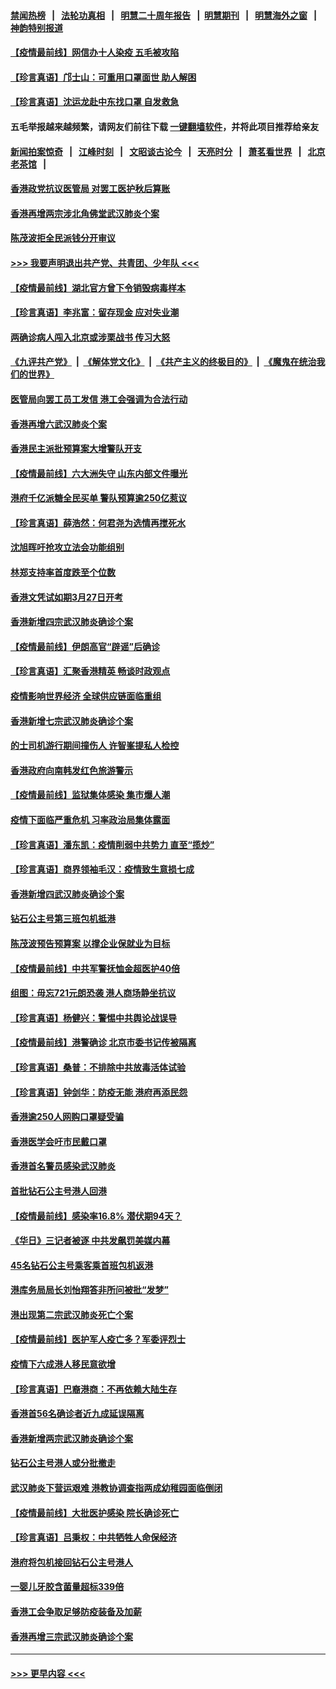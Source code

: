 #### [禁闻热榜](热点新闻.md?=0)  &nbsp;&nbsp;|&nbsp;&nbsp; [法轮功真相](https://github.com/gfw-breaker/truth/blob/master/README.md?=0) &nbsp;&nbsp;|&nbsp;&nbsp; [明慧二十周年报告](https://github.com/gfw-breaker/mh-reports/blob/master/README.md?=0) &nbsp;&nbsp;|&nbsp;&nbsp;[明慧期刊](https://github.com/gfw-breaker/mh-qikan) &nbsp;&nbsp;|&nbsp;&nbsp; [明慧海外之窗](https://github.com/gfw-breaker/mh-news/blob/master/README.md?=0) &nbsp;&nbsp;|&nbsp;&nbsp; [神韵特别报道](https://github.com/gfw-breaker/mh-news/blob/master/shenyun.md?=0)
#### [【疫情最前线】网信办十人染疫 五毛被攻陷](../pages/nsc415/n11903757.md?t=03010632) 
#### [【珍言真语】邝士山：可重用口罩面世 助人解困](../pages/nsc415/n11903875.md?t=03010632) 
#### [【珍言真语】沈运龙赴中东找口罩 自发救急](../pages/nsc415/n11903291.md?t=03010632) 
#### 五毛举报越来越频繁，请网友们前往下载 [一键翻墙软件](https://github.com/gfw-breaker/ssr-accounts)，并将此项目推荐给亲友
#### [新闻拍案惊奇](https://github.com/gfw-breaker/banned-news/blob/master/pages/link4.md) &nbsp;&nbsp;|&nbsp;&nbsp; [江峰时刻](https://github.com/gfw-breaker/banned-news/blob/master/pages/link4.md) &nbsp;&nbsp;|&nbsp;&nbsp; [文昭谈古论今](https://github.com/gfw-breaker/banned-news/blob/master/pages/link4.md) &nbsp;&nbsp;|&nbsp;&nbsp; [天亮时分](https://github.com/gfw-breaker/banned-news/blob/master/pages/link4.md) &nbsp;&nbsp;|&nbsp;&nbsp; [萧茗看世界](https://github.com/gfw-breaker/banned-news/blob/master/pages/link4.md) &nbsp;&nbsp;|&nbsp;&nbsp; [北京老茶馆](https://github.com/gfw-breaker/banned-news/blob/master/pages/link4.md) &nbsp;&nbsp;|&nbsp;&nbsp; 
#### [香港政党抗议医管局 对罢工医护秋后算账](../pages/nsc415/n11901746.md?t=03010632) 
#### [香港再增两宗涉北角佛堂武汉肺炎个案](../pages/nsc415/n11901737.md?t=03010632) 
#### [陈茂波拒全民派钱分开审议](../pages/nsc415/n11901672.md?t=03010632) 
#### [>>> 我要声明退出共产党、共青团、少年队 <<<](https://github.com/begood0513/goodnews/blob/master/quit/letter.md) 
#### [【疫情最前线】湖北官方曾下令销毁病毒样本](../pages/nsc415/n11901518.md?t=03010632) 
#### [【珍言真语】李兆富：留存现金 应对失业潮](../pages/nsc415/n11901448.md?t=03010632) 
#### [两确诊病人闯入北京或涉栗战书 传习大怒](../pages/nsc415/n11901180.md?t=03010632) 
#### [《九评共产党》](https://github.com/begood0513/9ping.md/blob/master/README.md) &nbsp;|&nbsp; [《解体党文化》](../../../../jtdwh.md/blob/master/README.md)  &nbsp;|&nbsp; [《共产主义的终极目的》](../../../../gczydzjmd.md/blob/master/README.md) &nbsp;|&nbsp; [《魔鬼在统治我们的世界》](../../../../mgztzwmdsj.md/blob/master/README.md) 
#### [医管局向罢工员工发信 港工会强调为合法行动](../pages/nsc415/n11898870.md?t=03010632) 
#### [香港再增六武汉肺炎个案](../pages/nsc415/n11898843.md?t=03010632) 
#### [香港民主派批预算案大增警队开支](../pages/nsc415/n11898813.md?t=03010632) 
#### [【疫情最前线】六大洲失守 山东内部文件曝光](../pages/nsc415/n11898455.md?t=03010632) 
#### [港府千亿派糖全民买单 警队预算逾250亿惹议](../pages/nsc415/n11898608.md?t=03010632) 
#### [【珍言真语】薛浩然：何君尧为选情再搅死水](../pages/nsc415/n11898269.md?t=03010632) 
#### [沈旭晖吁抢攻立法会功能组别](../pages/nsc415/n11896084.md?t=03010632) 
#### [林郑支持率首度跌至个位数](../pages/nsc415/n11896058.md?t=03010632) 
#### [香港文凭试如期3月27日开考](../pages/nsc415/n11896055.md?t=03010632) 
#### [香港新增四宗武汉肺炎确诊个案](../pages/nsc415/n11896040.md?t=03010632) 
#### [【疫情最前线】伊朗高官“辟谣”后确诊](../pages/nsc415/n11895902.md?t=03010632) 
#### [【珍言真语】汇聚香港精英 畅谈时政观点](../pages/nsc415/n11895733.md?t=03010632) 
#### [疫情影响世界经济 全球供应链面临重组](../pages/nsc415/n11895634.md?t=03010632) 
#### [香港新增七宗武汉肺炎确诊个案](../pages/nsc415/n11893498.md?t=03010632) 
#### [的士司机游行期间撞伤人 许智峯提私人检控](../pages/nsc415/n11893483.md?t=03010632) 
#### [香港政府向南韩发红色旅游警示](../pages/nsc415/n11893398.md?t=03010632) 
#### [【疫情最前线】监狱集体感染 集市爆人潮](../pages/nsc415/n11893181.md?t=03010632) 
#### [疫情下面临严重危机  习率政治局集体露面](../pages/nsc415/n11893305.md?t=03010632) 
#### [【珍言真语】潘东凯：疫情削弱中共势力 直至“揽炒”](../pages/nsc415/n11892866.md?t=03010632) 
#### [【珍言真语】商界领袖毛汉：疫情致生意损七成](../pages/nsc415/n11890348.md?t=03010632) 
#### [香港新增四武汉肺炎确诊个案](../pages/nsc415/n11890610.md?t=03010632) 
#### [钻石公主号第三班包机抵港](../pages/nsc415/n11890645.md?t=03010632) 
#### [陈茂波预告预算案 以撑企业保就业为目标](../pages/nsc415/n11890574.md?t=03010632) 
#### [【疫情最前线】中共军警抚恤金超医护40倍](../pages/nsc415/n11890458.md?t=03010632) 
#### [组图：毋忘721元朗恐袭 港人商场静坐抗议](../pages/nsc415/n11876882.md?t=03010632) 
#### [【珍言真语】杨健兴：警惕中共舆论战误导](../pages/nsc415/n11888131.md?t=03010632) 
#### [【疫情最前线】港警确诊 北京市委书记传被隔离](../pages/nsc415/n11886872.md?t=03010632) 
#### [【珍言真语】桑普：不排除中共放毒活体试验](../pages/nsc415/n11886832.md?t=03010632) 
#### [【珍言真语】钟剑华：防疫无能 港府再添民怨](../pages/nsc415/n11884504.md?t=03010632) 
#### [香港逾250人网购口罩疑受骗](../pages/nsc415/n11884388.md?t=03010632) 
#### [香港医学会吁市民戴口罩](../pages/nsc415/n11884367.md?t=03010632) 
#### [香港首名警员感染武汉肺炎](../pages/nsc415/n11884357.md?t=03010632) 
#### [首批钻石公主号港人回港](../pages/nsc415/n11884333.md?t=03010632) 
#### [【疫情最前线】感染率16.8% 潜伏期94天？](../pages/nsc415/n11884256.md?t=03010632) 
#### [《华日》三记者被逐 中共发飙罚美媒内幕](../pages/nsc415/n11884184.md?t=03010632) 
#### [45名钻石公主号乘客乘首班包机返港](../pages/nsc415/n11881770.md?t=03010632) 
#### [港库务局局长刘怡翔答非所问被批“发梦”](../pages/nsc415/n11881752.md?t=03010632) 
#### [港出现第二宗武汉肺炎死亡个案](../pages/nsc415/n11881736.md?t=03010632) 
#### [【疫情最前线】医护军人疫亡多？军委评烈士](../pages/nsc415/n11881655.md?t=03010632) 
#### [疫情下六成港人移民意欲增](../pages/nsc415/n11881699.md?t=03010632) 
#### [【珍言真语】巴裔港商：不再依赖大陆生存](../pages/nsc415/n11881126.md?t=03010632) 
#### [香港首56名确诊者近九成延误隔离](../pages/nsc415/n11879079.md?t=03010632) 
#### [香港新增两宗武汉肺炎确诊个案](../pages/nsc415/n11879064.md?t=03010632) 
#### [钻石公主号港人或分批撤走](../pages/nsc415/n11879029.md?t=03010632) 
#### [武汉肺炎下营运艰难 港教协调查指两成幼稚园面临倒闭](../pages/nsc415/n11878989.md?t=03010632) 
#### [【疫情最前线】大批医护感染 院长确诊死亡](../pages/nsc415/n11878595.md?t=03010632) 
#### [【珍言真语】吕秉权：中共牺牲人命保经济](../pages/nsc415/n11878390.md?t=03010632) 
#### [港府将包机接回钻石公主号港人](../pages/nsc415/n11876352.md?t=03010632) 
#### [一婴儿牙胶含菌量超标339倍](../pages/nsc415/n11876336.md?t=03010632) 
#### [香港工会争取足够防疫装备及加薪](../pages/nsc415/n11876313.md?t=03010632) 
#### [香港再增三宗武汉肺炎确诊个案](../pages/nsc415/n11876297.md?t=03010632) 

----
#### [ >>> 更早内容 <<< ](../indexes/nsc415-earlier.md)
